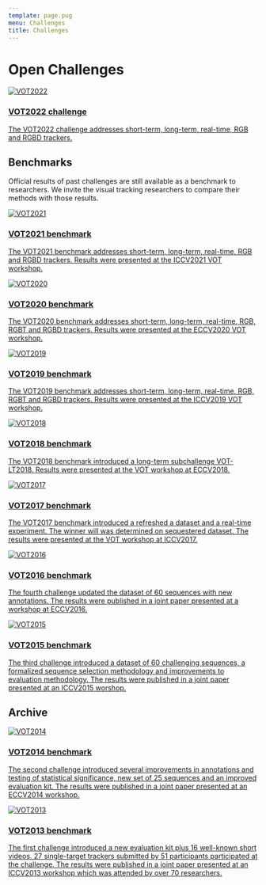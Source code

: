 ```yaml
---
template: page.pug
menu: Challenges
title: Challenges
---
```


# Open Challenges

<!--div class="alert alert-info" role="alert">
 There are currently no open challenges.
</div-->

<div class="row">

<div class="col-lg-6 col-sm-12">
<a href="#" class="challengebutton text-primary">
<img class="logo" src="/img/vot2022_logo_website.png" alt="VOT2022" />
<h3>VOT2022 challenge</h3>
<p class="description">The VOT2022 challenge addresses short-term, long-term, real-time, RGB and RGBD trackers.</p>
</a>
</div>

</div>


## Benchmarks

Official results of past challenges are still available as a benchmark to researchers. We invite the visual tracking researchers to compare their methods with those results.

<div class="row">

<div class="col-lg-6 col-sm-12">
<a href="/vot2021/" class="challengebutton text-primary">
<img class="logo" src="/img/vot2021_logo_website.png" alt="VOT2021" />
<h3>VOT2021 benchmark</h3>
<p class="description">The VOT2021 benchmark addresses short-term, long-term, real-time, RGB and RGBD trackers. Results were presented at the ICCV2021 VOT workshop.</p>
</a>
</div>


<div class="col-lg-6 col-sm-12">
<a href="/vot2020/" class="challengebutton text-primary">
<img class="logo" src="/img/vot2020_logo_website.png" alt="VOT2020" />
<h3>VOT2020 benchmark</h3>
<p class="description">The VOT2020 benchmark addresses short-term, long-term, real-time, RGB, RGBT and RGBD trackers. Results were presented at the ECCV2020 VOT workshop.</p>
</a>
</div>


<div class="col-lg-6 col-sm-12">
<a href="/vot2019/" class="challengebutton text-primary">
<img class="logo" src="/img/vot2019_logo_website.png" alt="VOT2019" />
<h3>VOT2019 benchmark</h3>
<p class="description">The VOT2019 benchmark addresses short-term, long-term, real-time, RGB, RGBT and RGBD trackers. Results were presented at the ICCV2019 VOT workshop.</p>
</a>
</div>


<div class="col-lg-6 col-sm-12">
<a href="/vot2018/" class="challengebutton text-primary">
<img class="logo" src="/img/vot2018_logo_website.png" alt="VOT2018" />
<h3>VOT2018 benchmark</h3>
<p class="description">The VOT2018 benchmark introduced a long-term subchallenge VOT-LT2018. Results were presented at the VOT workshop at ECCV2018.</p>
</a>
</div>

<div class="col-lg-6 col-sm-12">
<a href="/vot2017/" class="challengebutton text-primary">
<img class="logo" src="/img/vot2017_logo_website.png" alt="VOT2017" />
<h3>VOT2017 benchmark</h3>
<p class="description">The VOT2017 benchmark introduced a refreshed a dataset and a real-time experiment. The winner will was determined on sequestered dataset. The results were presented at the VOT workshop at ICCV2017.</p>
</a>
</div>

<div class="col-lg-6 col-sm-12">
<a href="/vot2016/" class="challengebutton text-primary">
<img class="logo" src="/img/vot2016_logo_website.png" alt="VOT2016" />
<h3>VOT2016 benchmark</h3>
<p class="description">The fourth challenge updated the dataset of 60 sequences with new annotations. The results were published in a joint paper presented at a workshop at ECCV2016.</p>
</a>
</div>

<div class="col-lg-6 col-sm-12">
<a href="/vot2015/" class="challengebutton text-primary">
<img class="logo" src="/img/vot2015_logo_website.png" alt="VOT2015" />
<h3>VOT2015 benchmark</h3>
<p class="description">The third challenge introduced a dataset of 60 challenging sequences, a formalized sequence selection methodology and improvements to evaluation methodology. The results were published in a joint paper presented at an ICCV2015 worshop.</p>
</a>
</div>


</div>

## Archive

<div class="row">

<div class="col-lg-6 col-sm-12">
<a href="/vot2014/" class="challengebutton deprecated text-primary">
<img class="logo" src="/img/vot2014_logo_website.png" alt="VOT2014" />
<h3>VOT2014 benchmark</h3>
<p class="description">The second challenge introduced several improvements in annotations and testing of statistical significance, new set of 25 sequences and an improved evaluation kit.
The results were published in a joint paper presented at an ECCV2014 workshop.</p>
</a>
</div>

<div class="col-lg-6 col-sm-12">
<a href="/vot2013/" class="challengebutton deprecated text-primary">
<img class="logo" src="/img/vot2013_logo_website.png" alt="VOT2013" />
<h3>VOT2013 benchmark</h3>
<p class="description">The first challenge introduced a new evaluation kit plus 16 well-known short videos. 27 single-target trackers submitted by 51 participants participated at the challenge. The results were published in a joint paper presented at an ICCV2013 workshop which was attended by over 70 researchers.</p>
</a>
</div>

</div>

